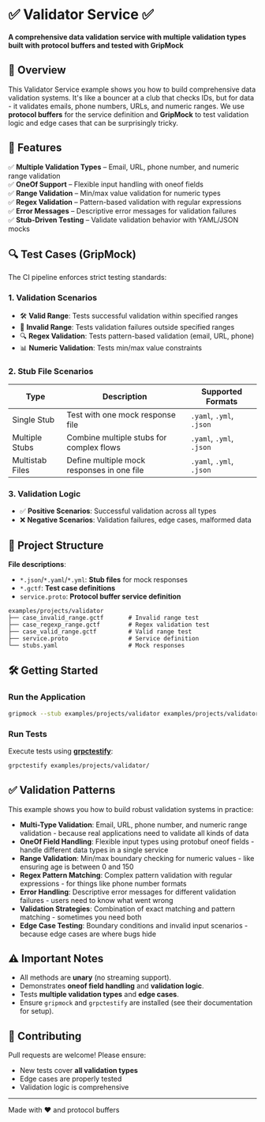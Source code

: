 # ✅ Validator Service ✅  
**A comprehensive data validation service with multiple validation types built with protocol buffers and tested with GripMock**

## 📌 Overview  
This Validator Service example shows you how to build comprehensive data validation systems. It's like a bouncer at a club that checks IDs, but for data - it validates emails, phone numbers, URLs, and numeric ranges. We use **protocol buffers** for the service definition and **GripMock** to test validation logic and edge cases that can be surprisingly tricky.  

## 🚀 Features  
✅ **Multiple Validation Types** – Email, URL, phone number, and numeric range validation  
✅ **OneOf Support** – Flexible input handling with oneof fields  
✅ **Range Validation** – Min/max value validation for numeric types  
✅ **Regex Validation** – Pattern-based validation with regular expressions  
✅ **Error Messages** – Descriptive error messages for validation failures  
✅ **Stub-Driven Testing** – Validate validation behavior with YAML/JSON mocks  

## 🔍 Test Cases (GripMock)  
The CI pipeline enforces strict testing standards:  

### 1. **Validation Scenarios**  
- 🛠️ **Valid Range**: Tests successful validation within specified ranges  
- 🚫 **Invalid Range**: Tests validation failures outside specified ranges  
- 🔍 **Regex Validation**: Tests pattern-based validation (email, URL, phone)  
- 📊 **Numeric Validation**: Tests min/max value constraints  

### 2. **Stub File Scenarios**  
| Type                | Description                                  | Supported Formats          |  
|----------------------|----------------------------------------------|----------------------------|  
| Single Stub          | Test with one mock response file             | `.yaml`, `.yml`, `.json`   |  
| Multiple Stubs       | Combine multiple stubs for complex flows    | `.yaml`, `.yml`, `.json`   |  
| Multistab Files      | Define multiple mock responses in one file  | `.yaml`, `.yml`, `.json`   |  

### 3. **Validation Logic**  
- ✅ **Positive Scenarios**: Successful validation across all types  
- ❌ **Negative Scenarios**: Validation failures, edge cases, malformed data  

## 📂 Project Structure  
**File descriptions**:  
- `*.json`/`*.yaml`/`*.yml`: **Stub files** for mock responses  
- `*.gctf`: **Test case definitions**  
- `service.proto`: **Protocol buffer service definition**  

```
examples/projects/validator  
├── case_invalid_range.gctf       # Invalid range test
├── case_regexp_range.gctf        # Regex validation test
├── case_valid_range.gctf         # Valid range test
├── service.proto                 # Service definition
└── stubs.yaml                    # Mock responses
```  

## 🛠️ Getting Started  
### Run the Application  
```bash
gripmock --stub examples/projects/validator examples/projects/validator/service.proto
```

### Run Tests  
Execute tests using **[grpctestify](https://github.com/gripmock/grpctestify)**:
```bash
grpctestify examples/projects/validator/
```  

## ✅ Validation Patterns  
This example shows you how to build robust validation systems in practice:  
- **Multi-Type Validation**: Email, URL, phone number, and numeric range validation - because real applications need to validate all kinds of data  
- **OneOf Field Handling**: Flexible input types using protobuf oneof fields - handle different data types in a single service  
- **Range Validation**: Min/max boundary checking for numeric values - like ensuring age is between 0 and 150  
- **Regex Pattern Matching**: Complex pattern validation with regular expressions - for things like phone number formats  
- **Error Handling**: Descriptive error messages for different validation failures - users need to know what went wrong  
- **Validation Strategies**: Combination of exact matching and pattern matching - sometimes you need both  
- **Edge Case Testing**: Boundary conditions and invalid input scenarios - because edge cases are where bugs hide  

## ⚠️ Important Notes  
- All methods are **unary** (no streaming support).  
- Demonstrates **oneof field handling** and **validation logic**.  
- Tests **multiple validation types** and **edge cases**.  
- Ensure `gripmock` and `grpctestify` are installed (see their documentation for setup).  

## 🤝 Contributing  
Pull requests are welcome! Please ensure:  
- New tests cover **all validation types**  
- Edge cases are properly tested  
- Validation logic is comprehensive  

---

Made with ❤️ and protocol buffers 